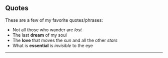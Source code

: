 ## Quotes
These are a few of my favorite quotes/phrases:
- Not all those who wander are *lost*
- The last **dream** of my soul
- The **love** that moves the *sun* and all the other *stars*
- What is **essential** is *invisible* to the eye

---
